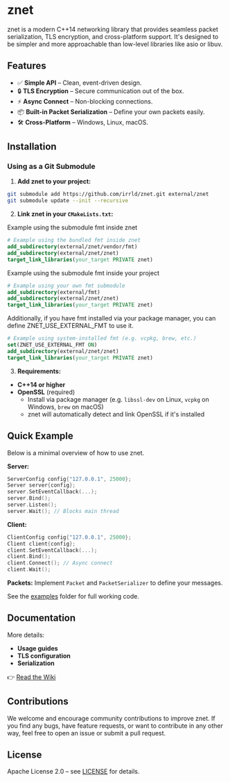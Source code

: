 # znet

znet is a modern C++14 networking library that provides seamless packet serialization, TLS encryption, and cross-platform support. It's designed to be simpler and more approachable than low-level libraries like asio or libuv.

## Features

- ✅ **Simple API** – Clean, event-driven design.
- 🔒 **TLS Encryption** – Secure communication out of the box.
- ⚡ **Async Connect** – Non-blocking connections.
- 📦 **Built-in Packet Serialization** – Define your own packets easily.
- 🛠 **Cross-Platform** – Windows, Linux, macOS.

## Installation

### Using as a Git Submodule

1. **Add znet to your project:**

```bash
git submodule add https://github.com/irrld/znet.git external/znet
git submodule update --init --recursive
```

2. **Link znet in your `CMakeLists.txt`:**

Example using the submodule fmt inside znet
```cmake
# Example using the bundled fmt inside znet
add_subdirectory(external/znet/vendor/fmt)
add_subdirectory(external/znet/znet)
target_link_libraries(your_target PRIVATE znet)
```

Example using the submodule fmt inside your project
```cmake
# Example using your own fmt submodule
add_subdirectory(external/fmt)
add_subdirectory(external/znet/znet)
target_link_libraries(your_target PRIVATE znet)
```

Additionally, if you have fmt installed via your package manager, you can define ZNET_USE_EXTERNAL_FMT to use it.
```cmake
# Example using system-installed fmt (e.g. vcpkg, brew, etc.)
set(ZNET_USE_EXTERNAL_FMT ON)
add_subdirectory(external/znet/znet)
target_link_libraries(your_target PRIVATE znet)
```

3. **Requirements:**

* **C++14 or higher**
* **OpenSSL** (required)
  * Install via package manager (e.g. `libssl-dev` on Linux, `vcpkg` on Windows, `brew` on macOS)
  * znet will automatically detect and link OpenSSL if it's installed

## Quick Example

Below is a minimal overview of how to use znet.

**Server:**
```cpp
ServerConfig config{"127.0.0.1", 25000};
Server server{config};
server.SetEventCallback(...);
server.Bind();
server.Listen();
server.Wait(); // Blocks main thread
````

**Client:**

```cpp
ClientConfig config{"127.0.0.1", 25000};
Client client{config};
client.SetEventCallback(...);
client.Bind();
client.Connect(); // Async connect
client.Wait();
```

**Packets:**
Implement `Packet` and `PacketSerializer` to define your messages.

See the [examples](examples) folder for full working code.

## Documentation

More details:

* **Usage guides**
* **TLS configuration**
* **Serialization**

👉 [Read the Wiki](https://github.com/irrld/znet/wiki)

## Contributions

We welcome and encourage community contributions to improve znet. If you find any bugs, have feature requests, or want to contribute in any other way, feel free to open an issue or submit a pull request.

## License

Apache License 2.0 – see [LICENSE](LICENSE) for details.
